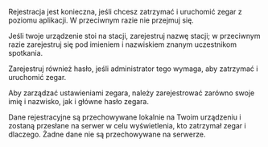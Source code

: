 ﻿Rejestracja jest konieczna, jeśli chcesz zatrzymać i uruchomić zegar z poziomu aplikacji. W przeciwnym razie nie przejmuj się.

Jeśli twoje urządzenie stoi na stacji, zarejestruj nazwę stacji; w przeciwnym razie zarejestruj się pod imieniem i nazwiskiem znanym uczestnikom spotkania.

Zarejestruj również hasło, jeśli administrator tego wymaga, aby zatrzymać i uruchomić zegar.

Aby zarządzać ustawieniami zegara, należy zarejestrować zarówno swoje imię i nazwisko, jak i główne hasło zegara.

Dane rejestracyjne są przechowywane lokalnie na Twoim urządzeniu i zostaną przesłane na serwer w celu wyświetlenia, kto zatrzymał zegar i dlaczego. Żadne dane nie są przechowywane na serwerze.